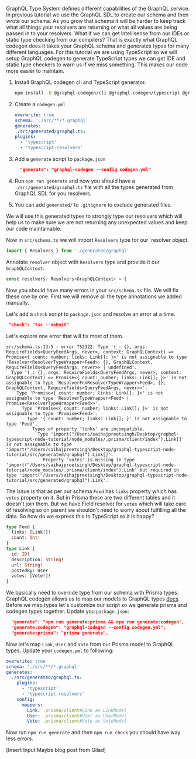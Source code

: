 GraphQL Type System defines different capabilities of the GraphQL service. In previous tutorial we use the GraphQL SDL to create our schema and then wrote our schema. As you grow that schema it will be harder to keep track what all things your resolvers are returning or what all values are being passed in to your resolvers. What if we can get intellisense from our IDEs or static type checking from our compilers? That is exactly what GraphQL codegen does it takes your GraphQL schema and generates types for many different languages. For this tutorial we are using TypeScript so we will setup GraphQL codegen to generate TypeScript types we can get IDE and static type checkers to warn us if we miss something. This makes our code more easier to maintain.

1. Install GraphQL codegen cli and TypeScript generator.

   ```bash
   npm install -D @graphql-codegen/cli @graphql-codegen/typescript @graphql-codegen/typescript-resolvers
   ```

2. Create a `codegen.yml`
   ```yml
   overwrite: true
   schema: './src/**/*.graphql'
   generates:
   ./src/generated/graphql.ts:
   plugins:
     - 'typescript'
     - 'typescript-resolvers'
   ```
3. Add a `generate` script to `package.json`
   ```json
     "generate": "graphql-codegen --config codegen.yml"
   ```
4. Run `npm run generate` and now you should have a `./src/generated/graphql.ts` file with all the types generated from GraphQL SDL for you resolvers.
5. You can add `generated/` to `.gitignore` to exclude generated files.

We will use this generated types to strongly type our resolvers which will help us to make sure we are not returning any unexpected values and keep our code maintainable.

Now in `src/schema.ts` we will import `Resolvers` type for our `resolver object.

```ts
import { Resolvers } from './generated/graphql'
```

Annotate `resolver` object with `Resolvers` type and provide it our `GraphQLContext`.

```ts
const resolvers: Resolvers<GraphQLContext> = {
```

Now you should have many errors in your `src/schema.ts` file. We will fix these one by one. First we will remove all the type annotations we added manually.

Let's add a `check` script to `package.json` and resolve an error at a time.

```json
 "check": "tsc --noEmit"
```

Let's explore one error that will fix most of them.

```shell
src/schema.ts:13:5 - error TS2322: Type '(_: {}, args: RequireFields<QueryFeedArgs, never>, context: GraphQLContext) => Promise<{ count: number; links: Link[]; }>' is not assignable to type 'Resolver<ResolverTypeWrapper<Feed>, {}, GraphQLContext, RequireFields<QueryFeedArgs, never>> | undefined'.
  Type '(_: {}, args: RequireFields<QueryFeedArgs, never>, context: GraphQLContext) => Promise<{ count: number; links: Link[]; }>' is not assignable to type 'ResolverFn<ResolverTypeWrapper<Feed>, {}, GraphQLContext, RequireFields<QueryFeedArgs, never>>'.
    Type 'Promise<{ count: number; links: Link[]; }>' is not assignable to type 'ResolverTypeWrapper<Feed> | Promise<ResolverTypeWrapper<Feed>>'.
      Type 'Promise<{ count: number; links: Link[]; }>' is not assignable to type 'Promise<Feed>'.
        Type '{ count: number; links: Link[]; }' is not assignable to type 'Feed'.
          Types of property 'links' are incompatible.
            Type 'import("/Users/saihajpreetsingh/Desktop/graphql-typescript-node-tutorial/node_modules/.prisma/client/index").Link[]' is not assignable to type 'import("/Users/saihajpreetsingh/Desktop/graphql-typescript-node-tutorial/src/generated/graphql").Link[]'.
              Property 'votes' is missing in type 'import("/Users/saihajpreetsingh/Desktop/graphql-typescript-node-tutorial/node_modules/.prisma/client/index").Link' but required in type 'import("/Users/saihajpreetsingh/Desktop/graphql-typescript-node-tutorial/src/generated/graphql").Link'.
```

The issue is that as per our schema `Feed` has `links` property which has `votes` property on it. But in Prisma these are two different tables and it doesn't join them. But we have Field resolver for `votes` which will take care of resolving so on parent we shouldn't need to worry about fulfilling all the data. So how do we express this to TypeScript so it is happy?

```graphql
type Feed {
  links: [Link!]!
  count: Int!
}
type Link {
  id: ID!
  description: String!
  url: String!
  postedBy: User
  votes: [Vote!]!
}
```

We basically need to override type from our schema with Prisma types. GraphQL codegen allows us to map our models to GraphQL types [docs](https://www.graphql-code-generator.com/docs/plugins/typescript-resolvers#use-your-model-types-mappers). Before we map types let's customize our script so we generate prisma and codegen types together. Update you `package.json`:

```json
  "generate": "npm run generate:prisma && npm run generate:codegen",
  "generate:codegen": "graphql-codegen --config codegen.yml",
  "generate:prisma": "prisma generate",
```

Now let's map `Link`, `User` and `Vote` from our Prisma model to GraphQL types. Update your `codegen.yml` to following:

```yml
overwrite: true
schema: './src/**/*.graphql'
generates:
  ./src/generated/graphql.ts:
    plugins:
      - 'typescript'
      - 'typescript-resolvers'
    config:
      mappers:
        Link: .prisma/client#Link as LinkModel
        User: .prisma/client#User as UserModel
        Vote: .prisma/client#Vote as VoteModel
```

Now run `npm run generate` and then `npm run check` you should have way less errors.

[Insert Input Maybe blog post from Gilad]
